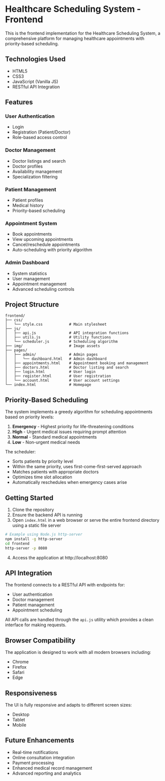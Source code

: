 # Healthcare Scheduling System - Frontend

This is the frontend implementation for the Healthcare Scheduling System, a comprehensive platform for managing healthcare appointments with priority-based scheduling.

## Technologies Used

- HTML5
- CSS3
- JavaScript (Vanilla JS)
- RESTful API Integration

## Features

### User Authentication
- Login
- Registration (Patient/Doctor)
- Role-based access control

### Doctor Management
- Doctor listings and search
- Doctor profiles
- Availability management
- Specialization filtering

### Patient Management
- Patient profiles
- Medical history
- Priority-based scheduling

### Appointment System
- Book appointments
- View upcoming appointments
- Cancel/reschedule appointments
- Auto-scheduling with priority algorithm

### Admin Dashboard
- System statistics
- User management
- Appointment management
- Advanced scheduling controls

## Project Structure

```
frontend/
├── css/
│   └── style.css            # Main stylesheet
├── js/
│   ├── api.js               # API integration functions
│   ├── utils.js             # Utility functions
│   └── scheduler.js         # Scheduling algorithm
├── img/                     # Image assets
├── pages/
│   ├── admin/               # Admin pages
│   │   └── dashboard.html   # Admin dashboard
│   ├── appointments.html    # Appointment booking and management
│   ├── doctors.html         # Doctor listing and search
│   ├── login.html           # User login
│   ├── register.html        # User registration
│   └── account.html         # User account settings
└── index.html               # Homepage
```

## Priority-Based Scheduling

The system implements a greedy algorithm for scheduling appointments based on priority levels:

1. **Emergency** - Highest priority for life-threatening conditions
2. **High** - Urgent medical issues requiring prompt attention
3. **Normal** - Standard medical appointments
4. **Low** - Non-urgent medical needs

The scheduler:
- Sorts patients by priority level
- Within the same priority, uses first-come-first-served approach
- Matches patients with appropriate doctors
- Optimizes time slot allocation
- Automatically reschedules when emergency cases arise

## Getting Started

1. Clone the repository
2. Ensure the backend API is running
3. Open `index.html` in a web browser or serve the entire frontend directory using a static file server

```bash
# Example using Node.js http-server
npm install -g http-server
cd frontend
http-server -p 8080
```

4. Access the application at http://localhost:8080

## API Integration

The frontend connects to a RESTful API with endpoints for:
- User authentication
- Doctor management
- Patient management
- Appointment scheduling

All API calls are handled through the `api.js` utility which provides a clean interface for making requests.

## Browser Compatibility

The application is designed to work with all modern browsers including:
- Chrome
- Firefox
- Safari
- Edge

## Responsiveness

The UI is fully responsive and adapts to different screen sizes:
- Desktop
- Tablet
- Mobile

## Future Enhancements

- Real-time notifications
- Online consultation integration
- Payment processing
- Enhanced medical record management
- Advanced reporting and analytics 